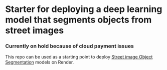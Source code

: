 # Starter for deploying a deep learning model that segments objects from street images
### Currently on hold because of cloud payment issues

This repo can be used as a starting point to deploy [Street image Object Segmentation](https://street-image-segmentation.onrender.com) models on Render.


